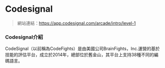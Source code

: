 # Codesignal
> 網站連結：https://app.codesignal.com/arcade/intro/level-1
### Codesignal介紹
CodeSignal（以前稱為CodeFights）是由美國公司BrainFights，Inc.運營的基於技能的評估平台，成立於2014年，總部位於舊金山，其平台上支持38種不同的編碼語言。
